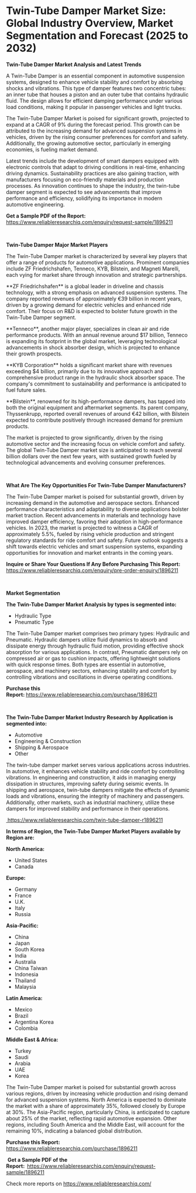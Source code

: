 <p><h1>Twin-Tube Damper Market Size: Global Industry Overview, Market Segmentation and Forecast (2025 to 2032)</h1></p><p><strong>Twin-Tube Damper Market Analysis and Latest Trends</strong></p>
<p><p>A Twin-Tube Damper is an essential component in automotive suspension systems, designed to enhance vehicle stability and comfort by absorbing shocks and vibrations. This type of damper features two concentric tubes: an inner tube that houses a piston and an outer tube that contains hydraulic fluid. The design allows for efficient damping performance under various load conditions, making it popular in passenger vehicles and light trucks.</p><p>The Twin-Tube Damper Market is poised for significant growth, projected to expand at a CAGR of 9% during the forecast period. This growth can be attributed to the increasing demand for advanced suspension systems in vehicles, driven by the rising consumer preferences for comfort and safety. Additionally, the growing automotive sector, particularly in emerging economies, is fueling market demand. </p><p>Latest trends include the development of smart dampers equipped with electronic controls that adapt to driving conditions in real-time, enhancing driving dynamics. Sustainability practices are also gaining traction, with manufacturers focusing on eco-friendly materials and production processes. As innovation continues to shape the industry, the twin-tube damper segment is expected to see advancements that improve performance and efficiency, solidifying its importance in modern automotive engineering.</p></p>
<p><strong>Get a Sample PDF of the Report:&nbsp;</strong> <a href="https://www.reliableresearchiq.com/enquiry/request-sample/1896211?utm_campaign=1144&utm_medium=2&utm_source=Github&utm_content=ia&utm_term=13012025&utm_id=twin-tube-damper">https://www.reliableresearchiq.com/enquiry/request-sample/1896211</a></p>
<p>&nbsp;</p>
<p><strong>Twin-Tube Damper Major Market Players</strong></p>
<p><p>The Twin-Tube Damper market is characterized by several key players that offer a range of products for automotive applications. Prominent companies include ZF Friedrichshafen, Tenneco, KYB, Bilstein, and Magneti Marelli, each vying for market share through innovation and strategic partnerships.</p><p>**ZF Friedrichshafen** is a global leader in driveline and chassis technology, with a strong emphasis on advanced suspension systems. The company reported revenues of approximately €39 billion in recent years, driven by a growing demand for electric vehicles and enhanced ride comfort. Their focus on R&D is expected to bolster future growth in the Twin-Tube Damper segment.</p><p>**Tenneco**, another major player, specializes in clean air and ride performance products. With an annual revenue around $17 billion, Tenneco is expanding its footprint in the global market, leveraging technological advancements in shock absorber design, which is projected to enhance their growth prospects.</p><p>**KYB Corporation** holds a significant market share with revenues exceeding $4 billion, primarily due to its innovative approach and comprehensive product range in the hydraulic shock absorber space. The company's commitment to sustainability and performance is anticipated to fuel future sales.</p><p>**Bilstein**, renowned for its high-performance dampers, has tapped into both the original equipment and aftermarket segments. Its parent company, Thyssenkrupp, reported overall revenues of around €42 billion, with Bilstein expected to contribute positively through increased demand for premium products.</p><p>The market is projected to grow significantly, driven by the rising automotive sector and the increasing focus on vehicle comfort and safety. The global Twin-Tube Damper market size is anticipated to reach several billion dollars over the next few years, with sustained growth fueled by technological advancements and evolving consumer preferences.</p></p>
<p>&nbsp;</p>
<p><strong>What Are The Key Opportunities For Twin-Tube Damper Manufacturers?</strong></p>
<p><p>The Twin-Tube Damper market is poised for substantial growth, driven by increasing demand in the automotive and aerospace sectors. Enhanced performance characteristics and adaptability to diverse applications bolster market traction. Recent advancements in materials and technology have improved damper efficiency, favoring their adoption in high-performance vehicles. In 2023, the market is projected to witness a CAGR of approximately 5.5%, fueled by rising vehicle production and stringent regulatory standards for ride comfort and safety. Future outlook suggests a shift towards electric vehicles and smart suspension systems, expanding opportunities for innovation and market entrants in the coming years.</p></p>
<p><strong>Inquire or Share Your Questions If Any Before Purchasing This Report:</strong> <a href="https://www.reliableresearchiq.com/enquiry/pre-order-enquiry/1896211?utm_campaign=1144&utm_medium=2&utm_source=Github&utm_content=ia&utm_term=13012025&utm_id=twin-tube-damper">https://www.reliableresearchiq.com/enquiry/pre-order-enquiry/1896211</a></p>
<p>&nbsp;</p>
<p><strong>Market Segmentation</strong></p>
<p><strong>The Twin-Tube Damper Market Analysis by types is segmented into:</strong></p>
<p><ul><li>Hydraulic Type</li><li>Pneumatic Type</li></ul></p>
<p><p>The Twin-Tube Damper market comprises two primary types: Hydraulic and Pneumatic. Hydraulic dampers utilize fluid dynamics to absorb and dissipate energy through hydraulic fluid motion, providing effective shock absorption for various applications. In contrast, Pneumatic dampers rely on compressed air or gas to cushion impacts, offering lightweight solutions with quick response times. Both types are essential in automotive, aerospace, and machinery sectors, enhancing stability and comfort by controlling vibrations and oscillations in diverse operating conditions.</p></p>
<p><strong>Purchase this Report:&nbsp;</strong><a href="https://www.reliableresearchiq.com/purchase/1896211?utm_campaign=1144&utm_medium=2&utm_source=Github&utm_content=ia&utm_term=13012025&utm_id=twin-tube-damper">https://www.reliableresearchiq.com/purchase/1896211</a></p>
<p>&nbsp;</p>
<p><strong>The Twin-Tube Damper Market Industry Research by Application is segmented into:</strong></p>
<p><ul><li>Automotive</li><li>Engineering & Construction</li><li>Shipping & Aerospace</li><li>Other</li></ul></p>
<p><p>The twin-tube damper market serves various applications across industries. In automotive, it enhances vehicle stability and ride comfort by controlling vibrations. In engineering and construction, it aids in managing energy dissipation in structures, improving safety during seismic events. In shipping and aerospace, twin-tube dampers mitigate the effects of dynamic loads and vibrations, ensuring the integrity of machinery and passengers. Additionally, other markets, such as industrial machinery, utilize these dampers for improved stability and performance in their operations.</p></p>
<p><a href="https://www.reliableresearchiq.com/twin-tube-damper-r1896211?utm_campaign=1144&utm_medium=2&utm_source=Github&utm_content=ia&utm_term=13012025&utm_id=twin-tube-damper">&nbsp;https://www.reliableresearchiq.com/twin-tube-damper-r1896211</a></p>
<p><strong>In terms of Region, the Twin-Tube Damper Market Players available by Region are:</strong></p>
<p>
    <p> <strong> North America: </strong>
        <ul>
            <li>United States</li>
            <li>Canada</li>
        </ul>
        </p> 
    <p> <strong> Europe: </strong>
        <ul>
            <li>Germany</li>
            <li>France</li>
            <li>U.K.</li>
            <li>Italy</li>
            <li>Russia</li>
        </ul>
        </p> 
    <p> <strong> Asia-Pacific: </strong>
        <ul>
            <li>China</li>
            <li>Japan</li>
            <li>South Korea</li>
            <li>India</li>
            <li>Australia</li>
            <li>China Taiwan</li>
            <li>Indonesia</li>
            <li>Thailand</li>
            <li>Malaysia</li>
        </ul>
        </p> 
    <p> <strong> Latin America: </strong>
        <ul>
            <li>Mexico</li>
            <li>Brazil</li>
            <li>Argentina Korea</li>
            <li>Colombia</li>
        </ul>
        </p> 
    <p> <strong> Middle East & Africa: </strong>
        <ul>
            <li>Turkey</li>
            <li>Saudi</li>
            <li>Arabia</li>
            <li>UAE</li>
            <li>Korea</li>
        </ul>
    </p>
    </p>
<p><p>The Twin-Tube Damper market is poised for substantial growth across various regions, driven by increasing vehicle production and rising demand for advanced suspension systems. North America is expected to dominate the market with a share of approximately 35%, followed closely by Europe at 30%. The Asia-Pacific region, particularly China, is anticipated to capture about 25% of the market, reflecting rapid automotive expansion. Other regions, including South America and the Middle East, will account for the remaining 10%, indicating a balanced global distribution.</p></p>
<p><strong>Purchase this Report: </strong><a href="https://www.reliableresearchiq.com/purchase/1896211?utm_campaign=1144&utm_medium=2&utm_source=Github&utm_content=ia&utm_term=13012025&utm_id=twin-tube-damper">https://www.reliableresearchiq.com/purchase/1896211</a></p>
<p>&nbsp;<strong>Get a Sample PDF of the Report:&nbsp;&nbsp;</strong><a href="https://www.reliableresearchiq.com/enquiry/request-sample/1896211?utm_campaign=1144&utm_medium=2&utm_source=Github&utm_content=ia&utm_term=13012025&utm_id=twin-tube-damper">https://www.reliableresearchiq.com/enquiry/request-sample/1896211</a></p>
<p><strong></strong></p>
<p>Check more reports on <a href="https://www.reliableresearchiq.com/?utm_campaign=1144&utm_medium=2&utm_source=Github&utm_content=ia&utm_term=13012025&utm_id=twin-tube-damper">https://www.reliableresearchiq.com/</a></p>